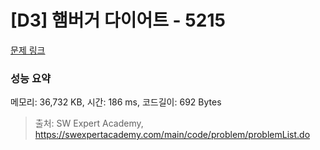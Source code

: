 # [D3] 햄버거 다이어트 - 5215 

[문제 링크](https://swexpertacademy.com/main/code/problem/problemDetail.do?contestProbId=AWT-lPB6dHUDFAVT) 

### 성능 요약

메모리: 36,732 KB, 시간: 186 ms, 코드길이: 692 Bytes



> 출처: SW Expert Academy, https://swexpertacademy.com/main/code/problem/problemList.do